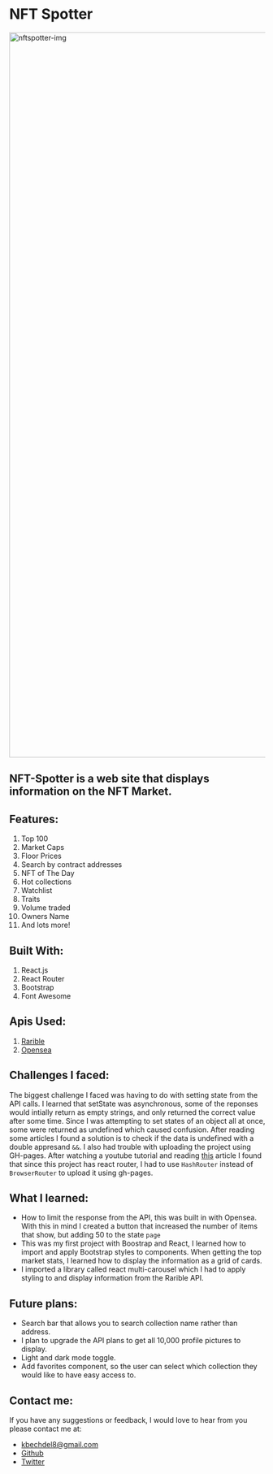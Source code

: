 # NFT Spotter
<img width="1428" alt="nftspotter-img" src="https://user-images.githubusercontent.com/84258692/149008406-ff97c08e-bec9-4d41-98e5-d276519406f9.png">

## NFT-Spotter is a web site that displays information on the NFT Market.


## Features:
1. Top 100 
2. Market Caps
3. Floor Prices
4. Search by contract addresses
5. NFT of The Day
6. Hot collections
7. Watchlist
8. Traits
9. Volume traded
10. Owners Name
11. And lots more!

## Built With: 
1. React.js
2. React Router
3. Bootstrap
4. Font Awesome

## Apis Used: 
1. [Rarible](https://rapidapi.com/nft-art-generator-nft-art-generator-default/api/rarible-data-scraper) 
2. [Opensea](https://docs.opensea.io/reference/api-overview)


## Challenges I faced: 
The biggest challenge I faced was having to do with setting state from the API calls. I learned that setState was asynchronous, some of the reponses would intially return as empty strings, and only returned the correct value after some time. Since I was attempting to set states of an object all at once, some were returned as undefined which caused confusion. After reading some articles I found a solution is to check if the data is undefined with a double appresand `&&`. I also had trouble with uploading the project using GH-pages. After watching a youtube tutorial and reading [this](https://www.freecodecamp.org/news/deploy-a-react-app-to-github-pages/)
article I found that since this project has react router, I had to use `HashRouter` instead of `BrowserRouter` to upload it using gh-pages.
## What I learned: 
- How to limit the response from the API, this was built in with Opensea. With this in mind I created a button that increased the number of items that show, but adding 50 to the state `page`
- This was my first project with Boostrap and React, I learned how to import and apply Bootstrap styles to components. When getting the top market stats, I learned how to display the information as a grid of cards. 
- I imported a library called react multi-carousel which I had to apply styling to and display information from the Rarible API.

## Future plans: 
- Search bar that allows you to search collection name rather than address.
- I plan to upgrade the API plans to get all 10,000 profile pictures to display.
- Light and dark mode toggle.
- Add favorites component, so the user can select which collection they would like to have easy access to.

## Contact me:
If you have any suggestions or feedback, I would love to hear from you please contact me at: 
- kbechdel8@gmail.com
- [Github](https://github.com/therealkai)
- [Twitter](https://twitter.com/kaiwritescode)
